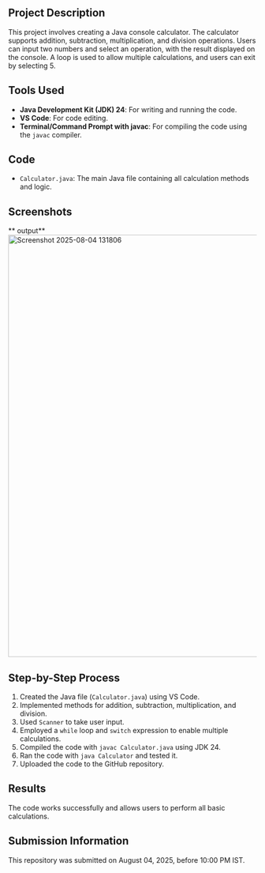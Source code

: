 
## Project Description
This project involves creating a Java console calculator. The calculator supports addition, subtraction, multiplication, and division operations. Users can input two numbers and select an operation, with the result displayed on the console. A loop is used to allow multiple calculations, and users can exit by selecting 5.

## Tools Used
- **Java Development Kit (JDK) 24**: For writing and running the code.
- **VS Code**: For code editing.
- **Terminal/Command Prompt with javac**: For compiling the code using the `javac` compiler.

## Code
- `Calculator.java`: The main Java file containing all calculation methods and logic.

## Screenshots
 ** output**
<img width="1118" height="855" alt="Screenshot 2025-08-04 131806" src="https://github.com/user-attachments/assets/4d05b16f-27e6-495b-b0e6-5c544f541450" />


## Step-by-Step Process
1. Created the Java file (`Calculator.java`) using VS Code.
2. Implemented methods for addition, subtraction, multiplication, and division.
3. Used `Scanner` to take user input.
4. Employed a `while` loop and `switch` expression to enable multiple calculations.
5. Compiled the code with `javac Calculator.java` using JDK 24.
6. Ran the code with `java Calculator` and tested it.
7. Uploaded the code to the GitHub repository.

## Results
The code works successfully and allows users to perform all basic calculations.

## Submission Information
This repository was submitted on August 04, 2025, before 10:00 PM IST.
